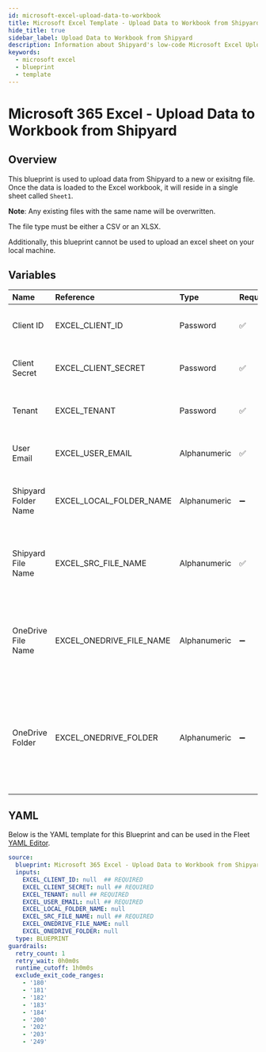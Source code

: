 ```yaml
---
id: microsoft-excel-upload-data-to-workbook
title: Microsoft Excel Template - Upload Data to Workbook from Shipyard
hide_title: true
sidebar_label: Upload Data to Workbook from Shipyard
description: Information about Shipyard's low-code Microsoft Excel Upload Data to Workbook from Shipyard blueprint. Quickly upload data to an Excel workbook
keywords:
  - microsoft excel
  - blueprint
  - template
---
```


# Microsoft 365 Excel - Upload Data to Workbook from Shipyard



## Overview

This blueprint is used to upload data from Shipyard to a new or exisitng file. Once the data is loaded to the Excel workbook, it will reside in a single sheet called `Sheet1`. 

**Note**: Any existing files with the same name will be overwritten. 

The file type must be either a CSV or an XLSX.

Additionally, this blueprint cannot be used to upload an excel sheet on your local machine. 

## Variables

| Name | Reference | Type | Required | Default | Options | Description             |
|:-----|:----------|:-----|:---------|:--------|:--------|:------------------------|
| Client ID | EXCEL_CLIENT_ID | Password | :white_check_mark: | - | - | The Client ID of the app created in Azure |
| Client Secret | EXCEL_CLIENT_SECRET | Password | :white_check_mark: | - | - | The secret value of the app created in Azure |
| Tenant | EXCEL_TENANT | Password | :white_check_mark: | - | - | The ID of the tenant associated with the app |
| User Email | EXCEL_USER_EMAIL | Alphanumeric | :white_check_mark: | - | - | The email address of the user to impersonate |
| Shipyard Folder Name | EXCEL_LOCAL_FOLDER_NAME | Alphanumeric | :heavy_minus_sign: | - | - | The optional directory in Shipyard where the file resides |
| Shipyard File Name | EXCEL_SRC_FILE_NAME | Alphanumeric | :white_check_mark: | - | - | The name of the file to load to Excel (must be either a csv or xlsx file) |
| OneDrive File Name | EXCEL_ONEDRIVE_FILE_NAME | Alphanumeric | :heavy_minus_sign: | - | - | The name of the file once loaded to OneDrive. If omitted, the original file name will be used |
| OneDrive Folder | EXCEL_ONEDRIVE_FOLDER | Alphanumeric | :heavy_minus_sign: | - | - | The optional folder name of where to save the Excel workbook in OneDrive. If omitted, the file will be saved in the root |




## YAML

Below is the YAML template for this Blueprint and can be used in the
Fleet [YAML Editor](../../reference/fleets/yaml-editor.md).

```yaml
source:
  blueprint: Microsoft 365 Excel - Upload Data to Workbook from Shipyard
  inputs:
    EXCEL_CLIENT_ID: null  ## REQUIRED
    EXCEL_CLIENT_SECRET: null ## REQUIRED
    EXCEL_TENANT: null ## REQUIRED
    EXCEL_USER_EMAIL: null ## REQUIRED
    EXCEL_LOCAL_FOLDER_NAME: null
    EXCEL_SRC_FILE_NAME: null ## REQUIRED
    EXCEL_ONEDRIVE_FILE_NAME: null
    EXCEL_ONEDRIVE_FOLDER: null
  type: BLUEPRINT
guardrails:
  retry_count: 1
  retry_wait: 0h0m0s
  runtime_cutoff: 1h0m0s
  exclude_exit_code_ranges:
    - '180'
    - '181'
    - '182'
    - '183'
    - '184'
    - '200'
    - '202'
    - '203'
    - '249'
 ```


